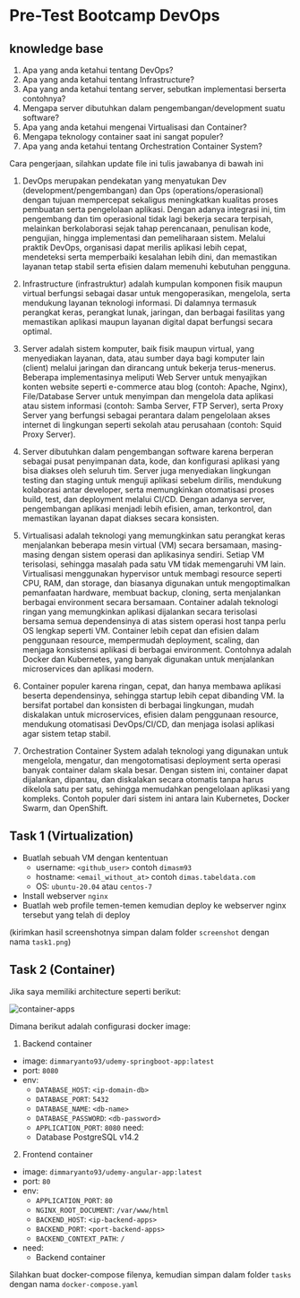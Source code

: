 # Pre-Test Bootcamp DevOps

## knowledge base

1. Apa yang anda ketahui tentang DevOps?
2. Apa yang anda ketahui tentang Infrastructure?
3. Apa yang anda ketahui tentang server, sebutkan implementasi berserta contohnya?
4. Mengapa server dibutuhkan dalam pengembangan/development suatu software?
5. Apa yang anda ketahui mengenai Virtualisasi dan Container?
6. Mengapa teknology container saat ini sangat populer?
7. Apa yang anda ketahui tentang Orchestration Container System?

Cara pengerjaan, silahkan update file ini tulis jawabanya di bawah ini

1. DevOps merupakan pendekatan yang menyatukan Dev (development/pengembangan) dan Ops (operations/operasional) dengan tujuan mempercepat sekaligus meningkatkan kualitas proses pembuatan serta pengelolaan aplikasi. Dengan adanya integrasi ini, tim pengembang dan tim operasional tidak lagi bekerja secara terpisah, melainkan berkolaborasi sejak tahap perencanaan, penulisan kode, pengujian, hingga implementasi dan pemeliharaan sistem. Melalui praktik DevOps, organisasi dapat merilis aplikasi lebih cepat, mendeteksi serta memperbaiki kesalahan lebih dini, dan memastikan layanan tetap stabil serta efisien dalam memenuhi kebutuhan pengguna.

2. Infrastructure (infrastruktur) adalah kumpulan komponen fisik maupun virtual berfungsi sebagai dasar untuk mengoperasikan, mengelola, serta mendukung layanan teknologi informasi. Di dalamnya termasuk perangkat keras, perangkat lunak, jaringan, dan berbagai fasilitas yang memastikan aplikasi maupun layanan digital dapat berfungsi secara optimal.

3. Server adalah sistem komputer, baik fisik maupun virtual, yang menyediakan layanan, data, atau sumber daya bagi komputer lain (client) melalui jaringan dan dirancang untuk bekerja terus-menerus. Beberapa implementasinya meliputi Web Server untuk menyajikan konten website seperti e-commerce atau blog (contoh: Apache, Nginx), File/Database Server untuk menyimpan dan mengelola data aplikasi atau sistem informasi (contoh: Samba Server, FTP Server), serta Proxy Server yang berfungsi sebagai perantara dalam pengelolaan akses internet di lingkungan seperti sekolah atau perusahaan (contoh: Squid Proxy Server).

4. Server dibutuhkan dalam pengembangan software karena berperan sebagai pusat penyimpanan data, kode, dan konfigurasi aplikasi yang bisa diakses oleh seluruh tim. Server juga menyediakan lingkungan testing dan staging untuk menguji aplikasi sebelum dirilis, mendukung kolaborasi antar developer, serta memungkinkan otomatisasi proses build, test, dan deployment melalui CI/CD. Dengan adanya server, pengembangan aplikasi menjadi lebih efisien, aman, terkontrol, dan memastikan layanan dapat diakses secara konsisten.

5. Virtualisasi adalah teknologi yang memungkinkan satu perangkat keras menjalankan beberapa mesin virtual (VM) secara bersamaan, masing-masing dengan sistem operasi dan aplikasinya sendiri. Setiap VM terisolasi, sehingga masalah pada satu VM tidak memengaruhi VM lain. Virtualisasi menggunakan hypervisor untuk membagi resource seperti CPU, RAM, dan storage, dan biasanya digunakan untuk mengoptimalkan pemanfaatan hardware, membuat backup, cloning, serta menjalankan berbagai environment secara bersamaan.
 Container adalah teknologi ringan yang memungkinkan aplikasi dijalankan secara terisolasi bersama semua dependensinya di atas sistem operasi host tanpa perlu OS lengkap seperti VM. Container lebih cepat dan efisien dalam penggunaan resource, mempermudah deployment, scaling, dan menjaga konsistensi aplikasi di berbagai environment. Contohnya adalah Docker dan Kubernetes, yang banyak digunakan untuk menjalankan microservices dan aplikasi modern.

6. Container populer karena ringan, cepat, dan hanya membawa aplikasi beserta dependensinya, sehingga startup lebih cepat dibanding VM. Ia bersifat portabel dan konsisten di berbagai lingkungan, mudah diskalakan untuk microservices, efisien dalam penggunaan resource, mendukung otomatisasi DevOps/CI/CD, dan menjaga isolasi aplikasi agar sistem tetap stabil.

7. Orchestration Container System adalah teknologi yang digunakan untuk mengelola, mengatur, dan mengotomatisasi deployment serta operasi banyak container dalam skala besar. Dengan sistem ini, container dapat dijalankan, dipantau, dan diskalakan secara otomatis tanpa harus dikelola satu per satu, sehingga memudahkan pengelolaan aplikasi yang kompleks. Contoh populer dari sistem ini antara lain Kubernetes, Docker Swarm, dan OpenShift.

## Task 1 (Virtualization)

- Buatlah sebuah VM dengan kententuan
  - username: `<github_user>` contoh `dimasm93`
  - hostname: `<email_without_at>` contoh `dimas.tabeldata.com`
  - OS: `ubuntu-20.04` atau `centos-7`
- Install webserver `nginx`
- Buatlah web profile temen-temen kemudian deploy ke webserver nginx tersebut yang telah di deploy
  
(kirimkan hasil screenshotnya simpan dalam folder `screenshot` dengan nama `task1.png`)

## Task 2 (Container)

Jika saya memiliki architecture seperti berikut:

![container-apps](docs/images/01-container.png)

Dimana berikut adalah configurasi docker image:

1. Backend container
  - image: `dimmaryanto93/udemy-springboot-app:latest`
  - port: `8080`
  - env: 
    - `DATABASE_HOST`: `<ip-domain-db>`
    - `DATABASE_PORT`: `5432` 
    - `DATABASE_NAME`: `<db-name>`
    - `DATABASE_PASSWORD`: `<db-password>`
    - `APPLICATION_PORT`: `8080`
  need:
    - Database PostgreSQL v14.2
2. Frontend container
  - image: `dimmaryanto93/udemy-angular-app:latest`
  - port: `80`
  - env:
    - `APPLICATION_PORT`: `80`
    - `NGINX_ROOT_DOCUMENT`: `/var/www/html`
    - `BACKEND_HOST`: `<ip-backend-apps>`
    - `BACKEND_PORT`: `<port-backend-apps>`
    - `BACKEND_CONTEXT_PATH`: `/`
  - need:
    - Backend container

Silahkan buat docker-compose filenya, kemudian simpan dalam folder `tasks` dengan nama `docker-compose.yaml`

